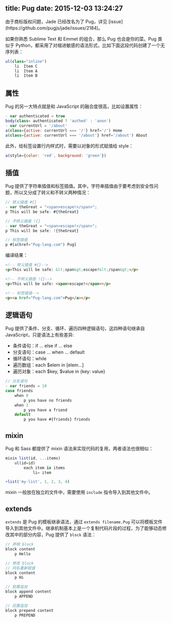 title: Pug
date: 2015-12-03 13:24:27
---

<div class="tip">
    由于商标版权问题，Jade 已经改名为了 Pug，详见 [issue](https://github.com/pugjs/jade/issues/2184)。
</div>

如果你熟悉 Sublime Text 和 Emmet 的组合，那么 Pug 也会是你的菜。Pug 类似于 Python，都采用了对缩进敏感的语法形式，比如下面这段代码创建了一个无序列表：

```javascript
ul(class="inline")
    li  Item C
    li  Item A
    li  Item B
```


<!-- more -->


## 属性

Pug 的另一大特点就是和 JavaScript 的融合度很高，比如设置属性：

```javascript
- var authenticated = true
body(class= authenticated ? 'authed' : 'anon')
- var currentUrl = '/about'
a(class={active: currentUrl === '/'} href='/') Home
a(class={active: currentUrl === '/about'} href='/about') About
```

此外，给标签设置行内样式时，需要以对象的形式赋值给 style：

```javascript
a(style={color: 'red', background: 'green'})
```

## 插值

Pug 提供了字符串插值和标签插值。其中，字符串插值由于要考虑到安全性问题，所以又分成了转义和不转义两种情况：

```javascript
// 转义插值 #{}
- var theGreat = "<span>escape!</span>";
p This will be safe: #{theGreat}

// 不转义插值 !{}
- var theGreat = "<span>escape!</span>";
p This will be safe: !{theGreat}

// 标签插值
p #[a(href="Pug-lang.com") Pug]
```

编译结果：

```html
<!-- 转义插值 #{}-->
<p>This will be safe: &lt;span&gt;escape!&lt;/span&gt;</p>

<!-- 不转义插值 !{}-->
<p>This will be safe: <span>escape!</span></p>

<!-- 标签插值-->
<p><a href="Pug-lang.com">Pug</a></p>
```

## 逻辑语句

Pug 提供了条件、分支、循环、遍历四种逻辑语句，这四种语句继承自 JavaScript，只是语法上有些差异:

- 条件语句：if ... else if ... else
- 分支语句：case ... when ... default
- 循环语句：while
- 遍历数组：each $elem in [elem...]
- 遍历对象：each $key, $value in {key: value}

```javascript
// 分支语句
- var friends = 10
case friends
    when 0
        p you have no friends
    when 1
        p you have a friend
    default
        p you have #{friends} friends
```

## mixin

Pug 和 Sass 都提供了 mixin 语法来实现代码的复用，两者语法也很相似：

```javascript
mixin list(id, ...items)
    ul(id=id)
        each item in items
            li= item

+list('my-list', 1, 2, 3, 4)
```

mixin 一般放在独立的文件中，需要使用 `include` 指令导入到其他文件中。

## extends

`extends` 是 Pug 的模板继承语法，通过 `extends filename.Pug` 可以将模板文件导入到其他文件中。继承机制基本上是一个复制代码片段的过程，为了能够动态修改其中的部分内容，Pug 提供了 `block` 语法：

```javascript
// 声明 block
block content
    p Hello

// 修改 block
// 同名重新赋值
block content
    p Hi

// 前置追加
block append content
    p APPEND

// 后置追加
block prepend content
    p PREPEND
```
